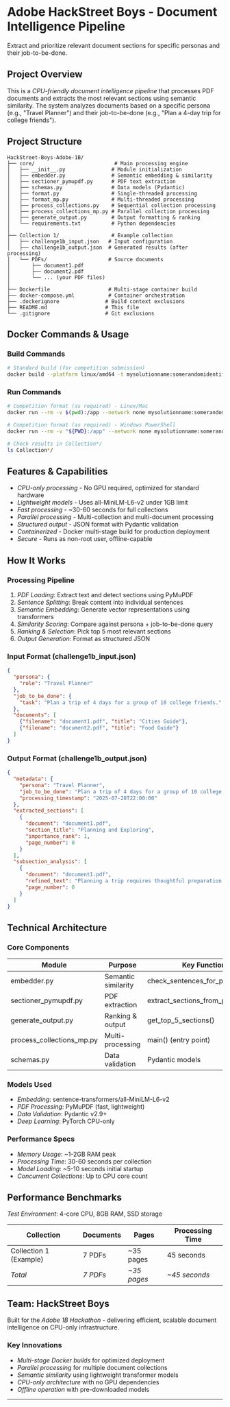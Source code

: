 # Adobe HackStreet Boys - Document Intelligence Pipeline

Extract and prioritize relevant document sections for specific personas and their job-to-be-done.

## Project Overview

This is a *CPU-friendly document intelligence pipeline* that processes PDF documents and extracts the most relevant sections using semantic similarity. The system analyzes documents based on a specific persona (e.g., "Travel Planner") and their job-to-be-done (e.g., "Plan a 4-day trip for college friends").

## Project Structure

```
HackStreet-Boys-Adobe-1B/
├── core/                          # Main processing engine
│   ├── __init__.py               # Module initialization
│   ├── embedder.py               # Semantic embedding & similarity
│   ├── sectioner_pymupdf.py      # PDF text extraction
│   ├── schemas.py                # Data models (Pydantic)
│   ├── format.py                 # Single-threaded processing
│   ├── format_mp.py              # Multi-threaded processing
│   ├── process_collections.py    # Sequential collection processing
│   ├── process_collections_mp.py # Parallel collection processing
│   ├── generate_output.py        # Output formatting & ranking
│   └── requirements.txt          # Python dependencies
│
├── Collection 1/                 # Example collection
│   ├── challenge1b_input.json   # Input configuration
│   ├── challenge1b_output.json  # Generated results (after processing)
│   └── PDFs/                    # Source documents
│       ├── document1.pdf
│       ├── document2.pdf
│       └── ... (your PDF files)
│
├── Dockerfile                   # Multi-stage container build
├── docker-compose.yml           # Container orchestration
├── .dockerignore               # Build context exclusions
├── README.md                   # This file
└── .gitignore                  # Git exclusions
```


## Docker Commands & Usage

### Build Commands

```bash
# Standard build (for competition submission)
docker build --platform linux/amd64 -t mysolutionname:somerandomidentifier .
```

### Run Commands

```bash
# Competition format (as required) - Linux/Mac
docker run --rm -v $(pwd):/app --network none mysolutionname:somerandomidentifier

# Competition format (as required) - Windows PowerShell
docker run --rm -v "${PWD}:/app" --network none mysolutionname:somerandomidentifier

# Check results in Collection*/
ls Collection*/
```

## Features & Capabilities

- *CPU-only processing* - No GPU required, optimized for standard hardware
- *Lightweight models* - Uses all-MiniLM-L6-v2 under 1GB limit
- *Fast processing* - ~30-60 seconds for full collections
- *Parallel processing* - Multi-collection and multi-document processing
- *Structured output* - JSON format with Pydantic validation
- *Containerized* - Docker multi-stage build for production deployment
- *Secure* - Runs as non-root user, offline-capable

## How It Works

### Processing Pipeline

1. *PDF Loading*: Extract text and detect sections using PyMuPDF
2. *Sentence Splitting*: Break content into individual sentences
3. *Semantic Embedding*: Generate vector representations using transformers
4. *Similarity Scoring*: Compare against persona + job-to-be-done query
5. *Ranking & Selection*: Pick top 5 most relevant sections
6. *Output Generation*: Format as structured JSON

### Input Format (challenge1b_input.json)

```json
{
  "persona": {
    "role": "Travel Planner"
  },
  "job_to_be_done": {
    "task": "Plan a trip of 4 days for a group of 10 college friends."
  },
  "documents": [
    {"filename": "document1.pdf", "title": "Cities Guide"},
    {"filename": "document2.pdf", "title": "Food Guide"}
  ]
}
```

### Output Format (challenge1b_output.json)

```json
{
  "metadata": {
    "persona": "Travel Planner",
    "job_to_be_done": "Plan a trip of 4 days for a group of 10 college friends.",
    "processing_timestamp": "2025-07-28T22:00:00"
  },
  "extracted_sections": [
    {
      "document": "document1.pdf",
      "section_title": "Planning and Exploring",
      "importance_rank": 1,
      "page_number": 0
    }
  ],
  "subsection_analysis": [
    {
      "document": "document1.pdf", 
      "refined_text": "Planning a trip requires thoughtful preparation...",
      "page_number": 0
    }
  ]
}
```

## Technical Architecture

### Core Components

| Module | Purpose | Key Functions |
|--------|---------|---------------|
| embedder.py | Semantic similarity | check_sentences_for_persona_job() |
| sectioner_pymupdf.py | PDF extraction | extract_sections_from_pdf() |
| generate_output.py | Ranking & output | get_top_5_sections() |
| process_collections_mp.py | Multi-processing | main() (entry point) |
| schemas.py | Data validation | Pydantic models |

### Models Used

- *Embedding*: sentence-transformers/all-MiniLM-L6-v2
- *PDF Processing*: PyMuPDF (fast, lightweight)
- *Data Validation*: Pydantic v2.9+
- *Deep Learning*: PyTorch CPU-only

### Performance Specs

- *Memory Usage*: ~1-2GB RAM peak
- *Processing Time*: 30-60 seconds per collection
- *Model Loading*: ~5-10 seconds initial startup
- *Concurrent Collections*: Up to CPU core count

## Performance Benchmarks

*Test Environment*: 4-core CPU, 8GB RAM, SSD storage

| Collection | Documents | Pages | Processing Time |
|------------|-----------|-------|-----------------|
| Collection 1 (Example) | 7 PDFs | ~35 pages | 45 seconds |
| *Total* | *7 PDFs* | *~35 pages* | *~45 seconds* |

## Team: HackStreet Boys

Built for the *Adobe 1B Hackathon* - delivering efficient, scalable document intelligence on CPU-only infrastructure.

### Key Innovations

- *Multi-stage Docker builds* for optimized deployment  
- *Parallel processing* for multiple document collections  
- *Semantic similarity* using lightweight transformer models  
- *CPU-only architecture* with no GPU dependencies  
- *Offline operation* with pre-downloaded models  

---